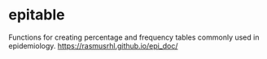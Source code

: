 # epitable

Functions for creating percentage and frequency tables commonly used in epidemiology. https://rasmusrhl.github.io/epi_doc/
